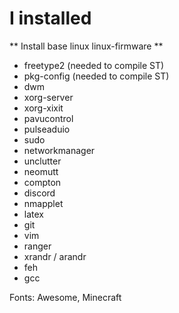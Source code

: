 # I installed 
** Install base linux linux-firmware **
- freetype2 (needed to compile ST)
- pkg-config (needed to compile ST)
- dwm
- xorg-server
- xorg-xixit
- pavucontrol
- pulseaduio
- sudo
- networkmanager
- unclutter
- neomutt
- compton
- discord
- nmapplet
- latex
- git
- vim
- ranger
- xrandr / arandr
- feh
- gcc

Fonts: 
Awesome, Minecraft



